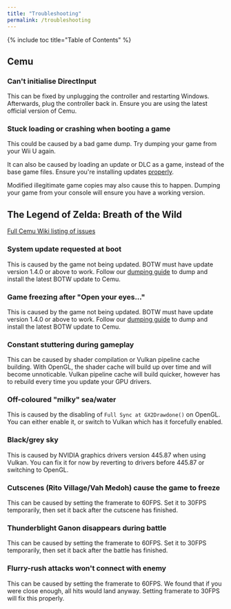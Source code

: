 ```yaml
---
title: "Troubleshooting"
permalink: /troubleshooting
---
```


{% include toc title="Table of Contents" %}

## Cemu

### Can't initialise DirectInput

This can be fixed by unplugging the controller and restarting Windows. Afterwards, plug the controller back in. Ensure you are using the latest official version of Cemu.

### Stuck loading or crashing when booting a game

This could be caused by a bad game dump. Try dumping your game from your Wii U again.

It can also be caused by loading an update or DLC as a game, instead of the base game files. Ensure you're installing updates [properly](dumping#updatesdlc).

Modified illegitimate game copies may also cause this to happen. Dumping your game from your console will ensure you have a working version.

## The Legend of Zelda: Breath of the Wild

[Full Cemu Wiki listing of issues](https://wiki.cemu.info/wiki/The_Legend_of_Zelda:_Breath_of_the_Wild)

### System update requested at boot

This is caused by the game not being updated. BOTW must have update version 1.4.0 or above to work. Follow our [dumping guide](dumping) to dump and install the latest BOTW update to Cemu.

### Game freezing after "Open your eyes..."

This is caused by the game not being updated. BOTW must have update version 1.4.0 or above to work. Follow our [dumping guide](dumping) to dump and install the latest BOTW update to Cemu.

### Constant stuttering during gameplay

This can be caused by shader compilation or Vulkan pipeline cache building. With OpenGL, the shader cache will build up over time and will become unnoticable. Vulkan pipeline cache will build quicker, however has to rebuild every time you update your GPU drivers.

### Off-coloured "milky" sea/water

This is caused by the disabling of `Full Sync at GX2Drawdone()` on OpenGL. You can either enable it, or switch to Vulkan which has it forcefully enabled.

### Black/grey sky

This is caused by NVIDIA graphics drivers version 445.87 when using Vulkan. You can fix it for now by reverting to drivers before 445.87 or switching to OpenGL.

### Cutscenes (Rito Village/Vah Medoh) cause the game to freeze

This can be caused by setting the framerate to 60FPS. Set it to 30FPS temporarily, then set it back after the cutscene has finished.

### Thunderblight Ganon disappears during battle

This can be caused by setting the framerate to 60FPS. Set it to 30FPS temporarily, then set it back after the battle has finished.

### Flurry-rush attacks won't connect with enemy

This can be caused by setting the framerate to 60FPS. We found that if you were close enough, all hits would land anyway. Setting framerate to 30FPS will fix this properly.

